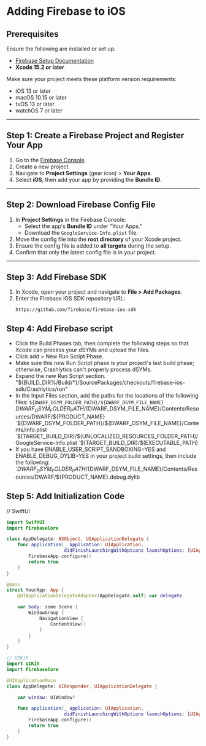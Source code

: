 # Adding Firebase to iOS

## Prerequisites

Ensure the following are installed or set up:

- [Firebase Setup Documentation](https://firebase.google.com/docs/ios/setup?authuser=0&hl=en)
- **Xcode 15.2 or later**

Make sure your project meets these platform version requirements:

- iOS 13 or later  
- macOS 10.15 or later  
- tvOS 13 or later  
- watchOS 7 or later  

---

## Step 1: Create a Firebase Project and Register Your App

1. Go to the [Firebase Console](https://console.firebase.google.com/).
2. Create a new project.
3. Navigate to **Project Settings** (gear icon) > **Your Apps**.
4. Select **iOS**, then add your app by providing the **Bundle ID**.

---

## Step 2: Download Firebase Config File

1. In **Project Settings** in the Firebase Console:
   - Select the app's **Bundle ID** under "Your Apps."
   - Download the `GoogleService-Info.plist` file.
2. Move the config file into the **root directory** of your Xcode project.
3. Ensure the config file is added to **all targets** during the setup.
4. Confirm that only the latest config file is in your project.

---

## Step 3: Add Firebase SDK

1. In Xcode, open your project and navigate to **File > Add Packages**.
2. Enter the Firebase iOS SDK repository URL:  
   ```text
   https://github.com/firebase/firebase-ios-sdk

 ## Step 4: Add Firebase script

* Click the Build Phases tab, then complete the following steps so that Xcode can process your dSYMs and upload the files.
* Click add > New Run Script Phase.
* Make sure this new Run Script phase is your project's last build phase; otherwise, Crashlytics can't properly process dSYMs.
* Expand the new Run Script section.
  "${BUILD_DIR%/Build/*}/SourcePackages/checkouts/firebase-ios-sdk/Crashlytics/run"
* In the Input Files section, add the paths for the locations of the following files:
`${DWARF_DSYM_FOLDER_PATH}/${DWARF_DSYM_FILE_NAME}
` ${DWARF_DSYM_FOLDER_PATH}/${DWARF_DSYM_FILE_NAME}/Contents/Resources/DWARF/${PRODUCT_NAME}
`${DWARF_DSYM_FOLDER_PATH}/${DWARF_DSYM_FILE_NAME}/Contents/Info.plist
`$(TARGET_BUILD_DIR)/$(UNLOCALIZED_RESOURCES_FOLDER_PATH)/GoogleService-Info.plist
`$(TARGET_BUILD_DIR)/$(EXECUTABLE_PATH)
* If you have ENABLE_USER_SCRIPT_SANDBOXING=YES and ENABLE_DEBUG_DYLIB=YES in your project build settings, then include the following:
`${DWARF_DSYM_FOLDER_PATH}/${DWARF_DSYM_FILE_NAME}/Contents/Resources/DWARF/${PRODUCT_NAME}.debug.dylib

## Step 5: Add Initialization Code

// SwiftUI

```swift
import SwiftUI
import FirebaseCore

class AppDelegate: NSObject, UIApplicationDelegate {
    func application(_ application: UIApplication,
                     didFinishLaunchingWithOptions launchOptions: [UIApplication.LaunchOptionsKey: Any]? = nil) -> Bool {
        FirebaseApp.configure()
        return true
    }
}

@main
struct YourApp: App {
    @UIApplicationDelegateAdaptor(AppDelegate.self) var delegate

    var body: some Scene {
        WindowGroup {
            NavigationView {
                ContentView()
            }
        }
    }
}

// UIKit
import UIKit
import FirebaseCore

@UIApplicationMain
class AppDelegate: UIResponder, UIApplicationDelegate {

    var window: UIWindow?

    func application(_ application: UIApplication,
                     didFinishLaunchingWithOptions launchOptions: [UIApplication.LaunchOptionsKey: Any]?) -> Bool {
        FirebaseApp.configure()
        return true
    }
}
